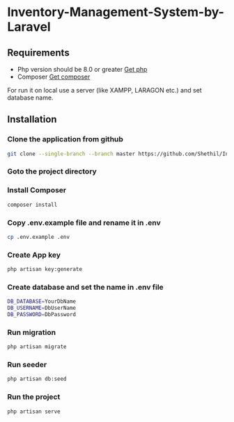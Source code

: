 # Inventory-Management-System-by-Laravel


## Requirements
- Php version should be 8.0 or greater [Get php](https://www.php.net/downloads.php)
- Composer [Get composer](https://getcomposer.org/download/)

For run it on local use a server (like XAMPP, LARAGON etc.) and set database name.
## Installation
### Clone the application from github

```bash
git clone --single-branch --branch master https://github.com/Shethil/Inventory-Management-System-by-Laravel.git
```
### Goto the project directory

### Install Composer

```bash
composer install
```

### Copy .env.example file and rename it in .env

```bash
cp .env.example .env
```

### Create App key

```bash
php artisan key:generate
```

### Create database and set the name in .env file 

```bash
DB_DATABASE=YourDbName
DB_USERNAME=DbUserName
DB_PASSWORD=DbPassword
```

### Run migration 

```bash
php artisan migrate
```

### Run seeder

```bash
php artisan db:seed
```


### Run the project

```bash
php artisan serve
```
